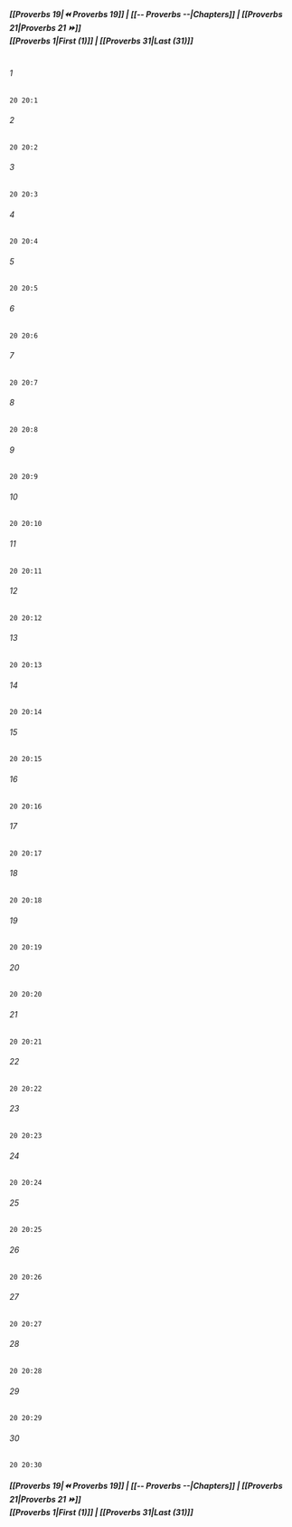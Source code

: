 
##### **[[Proverbs 19|⏪ Proverbs 19]] | [[-- Proverbs --|Chapters]] | [[Proverbs 21|Proverbs 21 ⏩]]**<br>**[[Proverbs 1|First (1)]] | [[Proverbs 31|Last (31)]]**<br><br>

###### 1
``` verse
20 20:1
```
###### 2
``` verse
20 20:2
```
###### 3
``` verse
20 20:3
```
###### 4
``` verse
20 20:4
```
###### 5
``` verse
20 20:5
```
###### 6
``` verse
20 20:6
```
###### 7
``` verse
20 20:7
```
###### 8
``` verse
20 20:8
```
###### 9
``` verse
20 20:9
```
###### 10
``` verse
20 20:10
```
###### 11
``` verse
20 20:11
```
###### 12
``` verse
20 20:12
```
###### 13
``` verse
20 20:13
```
###### 14
``` verse
20 20:14
```
###### 15
``` verse
20 20:15
```
###### 16
``` verse
20 20:16
```
###### 17
``` verse
20 20:17
```
###### 18
``` verse
20 20:18
```
###### 19
``` verse
20 20:19
```
###### 20
``` verse
20 20:20
```
###### 21
``` verse
20 20:21
```
###### 22
``` verse
20 20:22
```
###### 23
``` verse
20 20:23
```
###### 24
``` verse
20 20:24
```
###### 25
``` verse
20 20:25
```
###### 26
``` verse
20 20:26
```
###### 27
``` verse
20 20:27
```
###### 28
``` verse
20 20:28
```
###### 29
``` verse
20 20:29
```
###### 30
``` verse
20 20:30
```

##### **[[Proverbs 19|⏪ Proverbs 19]] | [[-- Proverbs --|Chapters]] | [[Proverbs 21|Proverbs 21 ⏩]]**<br>**[[Proverbs 1|First (1)]] | [[Proverbs 31|Last (31)]]**
